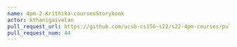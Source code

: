 ```yaml
---
name: 4pm-2-Krithika-coursesStorybook
actor: kthanigaivelan
pull_request_url: https://github.com/ucsb-cs156-s22/s22-4pm-courses/pull/44
pull_request_num: 44
---
```

